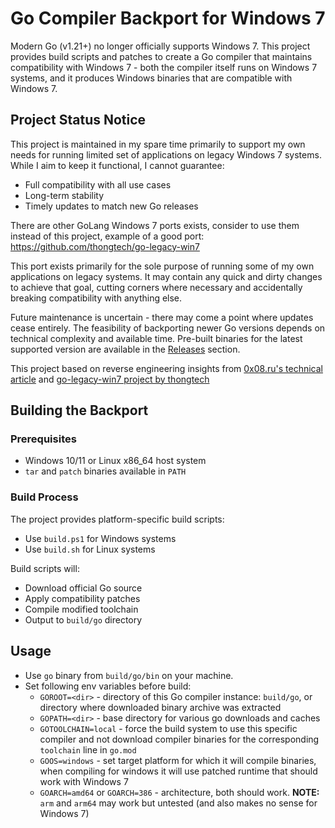 # Go Compiler Backport for Windows 7

Modern Go (v1.21+) no longer officially supports Windows 7. This project provides build scripts and patches to create a Go compiler that maintains compatibility with Windows 7 - both the compiler itself runs on Windows 7 systems, and it produces Windows binaries that are compatible with Windows 7.

## Project Status Notice

This project is maintained in my spare time primarily to support my own needs for running limited set of applications on legacy Windows 7 systems. While I aim to keep it functional, I cannot guarantee:

- Full compatibility with all use cases
- Long-term stability
- Timely updates to match new Go releases

There are other GoLang Windows 7 ports exists, consider to use them instead of this project, example of a good port: <https://github.com/thongtech/go-legacy-win7>

This port exists primarily for the sole purpose of running some of my own applications on legacy systems. It may contain any quick and dirty changes to achieve that goal, cutting corners where necessary and accidentally breaking compatibility with anything else.

Future maintenance is uncertain - there may come a point where updates cease entirely. The feasibility of backporting newer Go versions depends on technical complexity and available time. Pre-built binaries for the latest supported version are available in the [Releases](https://github.com/DarkCaster/Go-For-Win7-Target/releases) section.

This project based on reverse engineering insights from [0x08.ru's technical article](https://blog.0x08.ru/backporting-golang-to-windows7) and [go-legacy-win7 project by thongtech](https://github.com/thongtech/go-legacy-win7)

## Building the Backport

### Prerequisites

- Windows 10/11 or Linux x86_64 host system
- `tar` and `patch` binaries available in `PATH`

### Build Process

The project provides platform-specific build scripts:

- Use `build.ps1` for Windows systems
- Use `build.sh` for Linux systems

Build scripts will:

- Download official Go source
- Apply compatibility patches
- Compile modified toolchain
- Output to `build/go` directory

## Usage

- Use `go` binary from `build/go/bin` on your machine.
- Set following env variables before build:
  - `GOROOT=<dir>` - directory of this Go compiler instance: `build/go`, or directory where downloaded binary archive was extracted
  - `GOPATH=<dir>` - base directory for various go downloads and caches
  - `GOTOOLCHAIN=local` - force the build system to use this specific compiler and not download compiler binaries for the corresponding `toolchain` line in `go.mod`
  - `GOOS=windows` - set target platform for which it will compile binaries, when compiling for windows it will use patched runtime that should work with Windows 7
  - `GOARCH=amd64` or `GOARCH=386` - architecture, both should work. **NOTE:** `arm` and `arm64` may work but untested (and also makes no sense for Windows 7)
